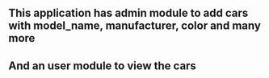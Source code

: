 ## This application has admin module to add cars with model_name, manufacturer, color and many more
## And an user module to view the cars